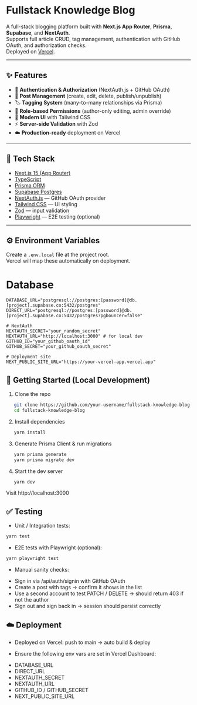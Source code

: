 # Fullstack Knowledge Blog

A full-stack blogging platform built with **Next.js App Router**, **Prisma**, **Supabase**, and **NextAuth**.  
Supports full article CRUD, tag management, authentication with GitHub OAuth, and authorization checks.  
Deployed on [Vercel](https://vercel.com/).

---

## ✨ Features

- 🔐 **Authentication & Authorization** (NextAuth.js + GitHub OAuth)
- 📝 **Post Management** (create, edit, delete, publish/unpublish)
- 🏷️ **Tagging System** (many-to-many relationships via Prisma)
- 👥 **Role-based Permissions** (author-only editing, admin override)
- 🎨 **Modern UI** with Tailwind CSS
- ⚡ **Server-side Validation** with Zod
- ☁️ **Production-ready** deployment on Vercel

---

## 🔧 Tech Stack

- [Next.js 15 (App Router)](https://nextjs.org/)
- [TypeScript](https://www.typescriptlang.org/)
- [Prisma ORM](https://www.prisma.io/)
- [Supabase Postgres](https://supabase.com/)
- [NextAuth.js](https://next-auth.js.org/) — GitHub OAuth provider
- [Tailwind CSS](https://tailwindcss.com/) — UI styling
- [Zod](https://zod.dev/) — input validation
- [Playwright](https://playwright.dev/) — E2E testing (optional)

---

## ⚙️ Environment Variables

Create a `.env.local` file at the project root.  
Vercel will map these automatically on deployment.

# Database

```env
DATABASE_URL="postgresql://postgres:[password]@db.[project].supabase.co:5432/postgres"
DIRECT_URL="postgresql://postgres:[password]@db.[project].supabase.co:5432/postgres?pgbouncer=false"

# NextAuth
NEXTAUTH_SECRET="your_random_secret"
NEXTAUTH_URL="http://localhost:3000" # for local dev
GITHUB_ID="your_github_oauth_id"
GITHUB_SECRET="your_github_oauth_secret"

# Deployment site
NEXT_PUBLIC_SITE_URL="https://your-vercel-app.vercel.app"
```

## 🚀 Getting Started (Local Development)

1. Clone the repo

```bash
   git clone https://github.com/your-username/fullstack-knowledge-blog.git
   cd fullstack-knowledge-blog
```

2. Install dependencies

```bash
   yarn install
```

3. Generate Prisma Client & run migrations

```bash
   yarn prisma generate
   yarn prisma migrate dev
```

4. Start the dev server

```bash
   yarn dev
```

Visit http://localhost:3000

## ✅ Testing

- Unit / Integration tests:

```bash
yarn test
```

- E2E tests with Playwright (optional):

```bash
yarn playwright test
```

- Manual sanity checks:

* Sign in via /api/auth/signin with GitHub OAuth
* Create a post with tags → confirm it shows in the list
* Use a second account to test PATCH / DELETE → should return 403 if not the author
* Sign out and sign back in → session should persist correctly

## ☁️ Deployment

- Deployed on Vercel: push to main → auto build & deploy

- Ensure the following env vars are set in Vercel Dashboard:

* DATABASE_URL
* DIRECT_URL
* NEXTAUTH_SECRET
* NEXTAUTH_URL
* GITHUB_ID / GITHUB_SECRET
* NEXT_PUBLIC_SITE_URL
